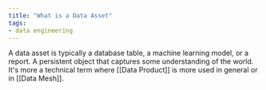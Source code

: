 ```yaml
---
title: "What is a Data Asset"
tags:
- data engineering
---
```

A data asset is typically a database table, a machine learning model, or a report. A persistent object that captures some understanding of the world. It's more a technical term where [[Data Product]] is more used in general or in [[Data Mesh]].